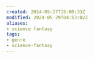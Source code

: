 ```yaml
---
created: 2024-05-27T19:00:33Z
modified: 2024-05-29T04:53:02Z
aliases:
- science fantasy
tags:
- genre
- science-fantasy
---
```

